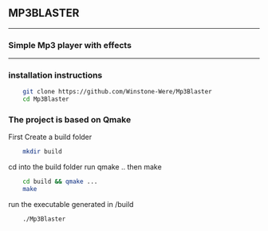 ## MP3BLASTER

---

### Simple Mp3 player with effects

---

### installation instructions

```bash
    git clone https://github.com/Winstone-Were/Mp3Blaster
    cd Mp3Blaster
```

### The project is based on Qmake

First Create a build folder

```bash
    mkdir build
```
cd into the build folder run qmake .. then make

```bash
    cd build && qmake ...
    make
```

run the executable generated in /build

```bash
    ./Mp3Blaster
```
